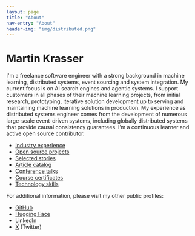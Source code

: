 ```yaml
---
layout: page
title: "About"
nav-entry: "About"
header-img: "img/distributed.png"
---
```


# Martin Krasser

I'm a freelance software engineer with a strong background in machine learning, distributed systems, event sourcing and system integration. My current focus is on AI search engines and agentic systems. I support customers in all phases of their machine learning projects, from initial research, prototyping, iterative solution development up to serving and maintaining machine learning solutions in production. My experience as distributed systems engineer comes from the development of numerous large-scale event-driven systems, including globally distributed systems that provide causal consistency guarantees. I’m a continuous learner and active open source contributor.

- [Industry experience](/industry/)
- [Open source projects](/open-source/)
- [Selected stories](/stories/)
- [Article catalog](/articles/)
- [Conference talks](/talks/)
- [Course certificates](/courses/)
- [Technology skills](/technologies/)

<p></p>

For additional information, please visit my other public profiles:

- [GitHub](https://github.com/krasserm)
- [Hugging Face](https://huggingface.co/krasserm)
- [LinkedIn](https://linkedin.com/in/krasserm)
- [X](https://x.com/mrt1nz)  (Twitter)
